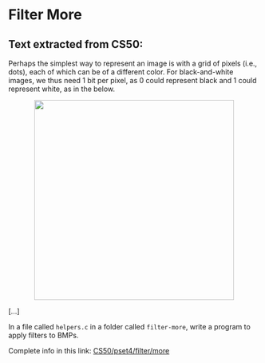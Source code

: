 # Filter More

## Text extracted from CS50:

Perhaps the simplest way to represent an image is with a grid of pixels (i.e., dots), each of which can be of a different 
color. For black-and-white images, we thus need 1 bit per pixel, as 0 could represent black and 1 could represent white, 
as in the below.

<div align="center">
  <img width="400px" src="https://cs50.harvard.edu/x/2024/psets/4/filter/more/bitmap.png">
</div>

[...]
  
In a file called ```helpers.c``` in a folder called ```filter-more```, write a program to apply filters to BMPs.

Complete info in this link:
[CS50/pset4/filter/more](https://cs50.harvard.edu/x/2024/psets/4/filter/more/)
